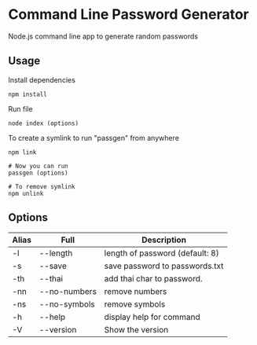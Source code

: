 # Command Line Password Generator

Node.js command line app to generate random passwords

## Usage

Install dependencies

```
npm install
```

Run file

```
node index (options)
```

To create a symlink to run "passgen" from anywhere

```
npm link

# Now you can run
passgen (options)

# To remove symlink
npm unlink
```

## Options

| Alias | Full              | Description                     |
| ----- | ----------------- | ------------------------------- |
| -l    | --length <number> | length of password (default: 8) |
| -s    | --save            | save password to passwords.txt  |
| -th   | --thai            | add thai char to password.      |
| -nn   | --no-numbers      | remove numbers                  |
| -ns   | --no-symbols      | remove symbols                  |
| -h    | --help            | display help for command        |
| -V    | --version         | Show the version                |
